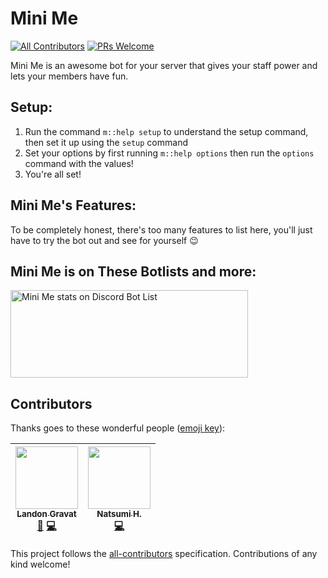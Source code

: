 # Mini Me
[![All Contributors](https://img.shields.io/badge/all_contributors-2-orange.svg?style=flat-square)](#contributors)
[![PRs Welcome](https://img.shields.io/badge/PRs-welcome-brightgreen.svg?style=flat-square)](http://makeapullrequest.com)

Mini Me is an awesome bot for your server that gives your staff power and lets your members have fun.

## Setup:
1. Run the command `m::help setup` to understand the setup command, then set it up using the `setup` command
2. Set your options by first running `m::help options` then run the `options` command with the values!
3. You're all set!

## Mini Me's Features:
To be completely honest, there's too many features to list here, you'll just have to try the bot out and see for yourself :wink:

## Mini Me is on These Botlists and more:
<a href="https://discordbotlist.com/bots/456926578228723724">
	<img width="380" height="140" src="https://discordbotlist.com/bots/456926578228723724/widget" alt="Mini Me stats on Discord Bot List">
</a>

## Contributors

Thanks goes to these wonderful people ([emoji key](https://github.com/kentcdodds/all-contributors#emoji-key)):

<!-- ALL-CONTRIBUTORS-LIST:START - Do not remove or modify this section -->
<!-- prettier-ignore -->
| [<img src="https://avatars1.githubusercontent.com/u/45880278?v=4" width="100px;"/><br /><sub><b>Landon Gravat</b></sub>](https://rr16.tk/)<br />[📖](https://github.com/railrunner166/MiniMe/commits?author=RailRunner166 "Documentation") [💻](https://github.com/railrunner166/MiniMe/commits?author=RailRunner166 "Code") | [<img src="https://avatars1.githubusercontent.com/u/39241405?v=4" width="100px;"/><br /><sub><b>Natsumi H.</b></sub>](https://github.com/NatsumiHB)<br />[💻](https://github.com/railrunner166/MiniMe/commits?author=NatsumiHB "Code") |
| :---: | :---: |
<!-- ALL-CONTRIBUTORS-LIST:END -->

This project follows the [all-contributors](https://github.com/kentcdodds/all-contributors) specification. Contributions of any kind welcome!
